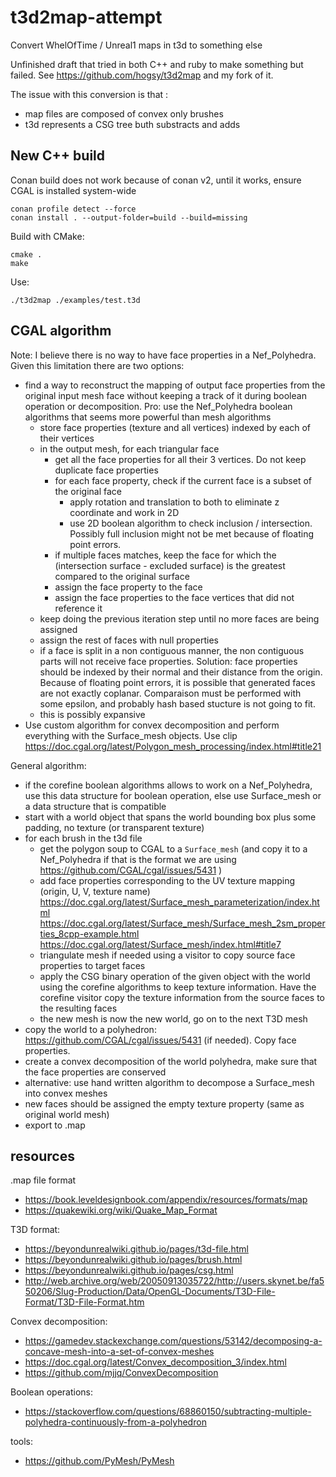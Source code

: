 # t3d2map-attempt
Convert WhelOfTime / Unreal1 maps in t3d to something else

Unfinished draft that tried in both C++ and ruby to make something but failed. See https://github.com/hogsy/t3d2map and my fork of it.

The issue with this conversion is that : 

- map files are composed of convex only brushes
- t3d represents a CSG tree buth substracts and adds

## New C++ build

Conan build does not work because of conan v2, until it works, ensure CGAL is
installed system-wide

    conan profile detect --force
    conan install . --output-folder=build --build=missing

Build with CMake:

    cmake .
    make

Use:

    ./t3d2map ./examples/test.t3d

## CGAL algorithm

Note: I believe there is no way to have face properties in a Nef_Polyhedra. Given this limitation there are two options:

- find a way to reconstruct the mapping of output face properties from the original input mesh face without keeping a track of it during boolean operation or decomposition. Pro: use the Nef_Polyhedra boolean algorithms that seems more powerful than mesh algorithms
   - store face properties (texture and all vertices) indexed by each of their vertices
   - in the output mesh, for each triangular face
       - get all the face properties for all their 3 vertices. Do not keep duplicate face properties
       - for each face property, check if the current face is a subset of the original face
           - apply rotation and translation to both to eliminate z coordinate and work in 2D
           - use 2D boolean algorithm to check inclusion / intersection. Possibly full inclusion might not be met because of floating point errors.
       - if multiple faces matches, keep the face for which the (intersection surface - excluded surface) is the greatest compared to the original surface
       - assign the face property to the face
       - assign the face properties to the face vertices that did not reference it
   - keep doing the previous iteration step until no more faces are being assigned
   - assign the rest of faces with null properties
   - if a face is split in a non contiguous manner, the non contiguous parts will not receive face properties. Solution: face properties should be indexed by their normal and their distance from the origin. Because of floating point errors, it is possible that generated faces are not exactly coplanar. Comparaison must be performed with some epsilon, and probably hash based stucture is not going to fit.
   - this is possibly expansive
- Use custom algorithm for convex decomposition and perform everything with the Surface_mesh objects. Use clip https://doc.cgal.org/latest/Polygon_mesh_processing/index.html#title21

General algorithm:

- if the corefine boolean algorithms allows to work on a Nef_Polyhedra, use this data structure for boolean operation, else use Surface_mesh or a data structure that is compatible
- start with a world object that spans the world bounding box plus some padding, no texture (or transparent texture)
- for each brush in the t3d file
    - get the polygon soup to CGAL to a `Surface_mesh` (and copy it to a Nef_Polyhedra if that is the format we are using https://github.com/CGAL/cgal/issues/5431 )
    - add face properties corresponding to the UV texture mapping (origin, U, V, texture name) https://doc.cgal.org/latest/Surface_mesh_parameterization/index.html https://doc.cgal.org/latest/Surface_mesh/Surface_mesh_2sm_properties_8cpp-example.html https://doc.cgal.org/latest/Surface_mesh/index.html#title7
    - triangulate mesh if needed using a visitor to copy source face properties to target faces
    - apply the CSG binary operation of the given object with the world using the corefine algorithms to keep texture information. Have the corefine visitor copy the texture information from the source faces to the resulting faces
    - the new mesh is now the new world, go on to the next T3D mesh
- copy the world to a polyhedron: https://github.com/CGAL/cgal/issues/5431 (if needed). Copy face properties.
- create a convex decomposition of the world polyhedra, make sure that the face properties are conserved
- alternative: use hand written algorithm to decompose a Surface_mesh into convex meshes
- new faces should be assigned the empty texture property (same as original world mesh)
- export to .map

## resources

.map file format

- https://book.leveldesignbook.com/appendix/resources/formats/map
- https://quakewiki.org/wiki/Quake_Map_Format

T3D format:

- https://beyondunrealwiki.github.io/pages/t3d-file.html
- https://beyondunrealwiki.github.io/pages/brush.html
- https://beyondunrealwiki.github.io/pages/csg.html
- http://web.archive.org/web/20050913035722/http://users.skynet.be/fa550206/Slug-Production/Data/OpenGL-Documents/T3D-File-Format/T3D-File-Format.htm

Convex decomposition:

- https://gamedev.stackexchange.com/questions/53142/decomposing-a-concave-mesh-into-a-set-of-convex-meshes
- https://doc.cgal.org/latest/Convex_decomposition_3/index.html
- https://github.com/mjjq/ConvexDecomposition

Boolean operations:

- https://stackoverflow.com/questions/68860150/subtracting-multiple-polyhedra-continuously-from-a-polyhedron

tools:

- https://github.com/PyMesh/PyMesh
